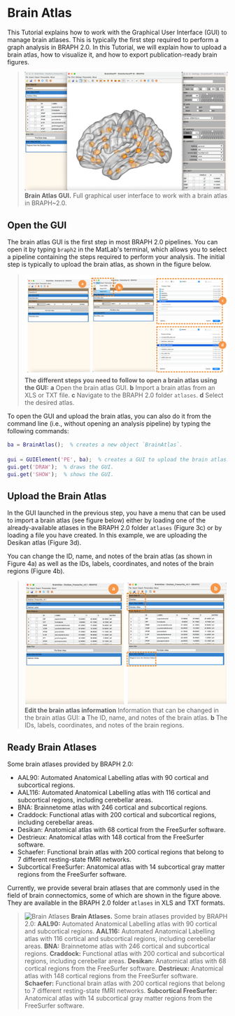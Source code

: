 # Brain Atlas

This Tutorial explains how to work with the Graphical User Interface (GUI) to manage brain atlases. This is typically the first step required to perform a graph analysis in BRAPH 2.0. In this Tutorial, we will explain how to upload a brain atlas, how to visualize it, and how to export publication-ready brain figures.

> ![Brain Atlas GUI](fig02.png)
> **Brain Atlas GUI.** Full graphical user interface to work with a brain atlas in BRAPH~2.0.

## Open the GUI

The brain atlas GUI is the first step in most BRAPH 2.0 pipelines. You can open it by typing `braph2` in the MatLab's terminal, which allows you to select a pipeline containing the steps required to perform your analysis. The initial step is typically to upload the brain atlas, as shown in the figure below.

> ![Upload a brain atlas](fig03.png)
> **The different steps you need to follow to open a brain atlas using the GUI:**
> **a** Open the brain atlas GUI.
> **b** Import a brain atlas from an XLS or TXT file.
> **c** Navigate to the BRAPH 2.0 folder `atlases`.
> **d** Select the desired atlas.

To open the GUI and upload the brain atlas, you can also do it from the command line (i.e., without opening an analysis pipeline) by typing the following commands:

```matlab
ba = BrainAtlas();  % creates a new object `BrainAtlas`.

gui = GUIElement('PE', ba);  % creates a GUI to upload the brain atlas.
gui.get('DRAW');  % draws the GUI.
gui.get('SHOW');  % shows the GUI.
```

## Upload the Brain Atlas

In the GUI launched in the previous step, you have a menu that can be used to import a brain atlas (see figure below) either by loading one of the already-available atlases in the BRAPH 2.0 folder `atlases` (Figure 3c) or by loading a file you have created. In this example, we are uploading the Desikan atlas (Figure 3d).

You can change the ID, name, and notes of the brain atlas (as shown in Figure 4a) as well as the IDs, labels, coordinates, and notes of the brain regions (Figure 4b).

> ![Edit the brain atlas information](fig04.png)
> **Edit the brain atlas information**
> Information that can be changed in the brain atlas GUI: 
> **a** The ID, name, and notes of the brain atlas.
> **b** The IDs, labels, coordinates, and notes of the brain regions.

## Ready Brain Atlases

Some brain atlases provided by BRAPH 2.0:
- AAL90: Automated Anatomical Labelling atlas with 90 cortical and subcortical regions.
- AAL116: Automated Anatomical Labelling atlas with 116 cortical and subcortical regions, including cerebellar areas.
- BNA: Brainnetome atlas with 246 cortical and subcortical regions.
- Craddock: Functional atlas with 200 cortical and subcortical regions, including cerebellar areas.
- Desikan: Anatomical atlas with 68 cortical from the FreeSurfer software.
- Destrieux: Anatomical atlas with 148 cortical from the FreeSurfer software.
- Schaefer: Functional brain atlas with 200 cortical regions that belong to 7 different resting-state fMRI networks.
- Subcortical FreeSurfer: Anatomical atlas with 14 subcortical gray matter regions from the FreeSurfer software.

Currently, we provide several brain atlases that are commonly used in the field of brain connectomics, some of which are shown in the figure above. They are available in the BRAPH 2.0 folder `atlases` in XLS and TXT formats.

> ![Brain Atlases](tut_ba/fig05.png)
> **Brain Atlases.**
> Some brain atlases provided by BRAPH 2.0:
> **AAL90:** Automated Anatomical Labelling atlas with 90 cortical and subcortical regions.
> **AAL116:** Automated Anatomical Labelling atlas with 116 cortical and subcortical regions, including cerebellar areas.
> **BNA:** Brainnetome atlas with 246 cortical and subcortical regions.
> **Craddock:** Functional atlas with 200 cortical and subcortical regions, including cerebellar areas.
> **Desikan:** Anatomical atlas with 68 cortical regions from the FreeSurfer software.
> **Destrieux:** Anatomical atlas with 148 cortical regions from the FreeSurfer software.
> **Schaefer:** Functional brain atlas with 200 cortical regions that belong to 7 different resting-state fMRI networks.
> **Subcortical FreeSurfer:** Anatomical atlas with 14 subcortical gray matter regions from the FreeSurfer software.

